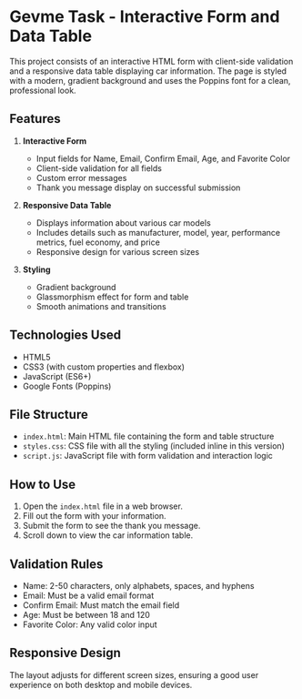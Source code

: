 # Gevme Task - Interactive Form and Data Table

This project consists of an interactive HTML form with client-side validation and a responsive data table displaying car information. The page is styled with a modern, gradient background and uses the Poppins font for a clean, professional look.

## Features

1. **Interactive Form**
   - Input fields for Name, Email, Confirm Email, Age, and Favorite Color
   - Client-side validation for all fields
   - Custom error messages
   - Thank you message display on successful submission

2. **Responsive Data Table**
   - Displays information about various car models
   - Includes details such as manufacturer, model, year, performance metrics, fuel economy, and price
   - Responsive design for various screen sizes

3. **Styling**
   - Gradient background
   - Glassmorphism effect for form and table
   - Smooth animations and transitions

## Technologies Used

- HTML5
- CSS3 (with custom properties and flexbox)
- JavaScript (ES6+)
- Google Fonts (Poppins)

## File Structure

- `index.html`: Main HTML file containing the form and table structure
- `styles.css`: CSS file with all the styling (included inline in this version)
- `script.js`: JavaScript file with form validation and interaction logic

## How to Use

1. Open the `index.html` file in a web browser.
2. Fill out the form with your information.
3. Submit the form to see the thank you message.
4. Scroll down to view the car information table.

## Validation Rules

- Name: 2-50 characters, only alphabets, spaces, and hyphens
- Email: Must be a valid email format
- Confirm Email: Must match the email field
- Age: Must be between 18 and 120
- Favorite Color: Any valid color input

## Responsive Design

The layout adjusts for different screen sizes, ensuring a good user experience on both desktop and mobile devices.
